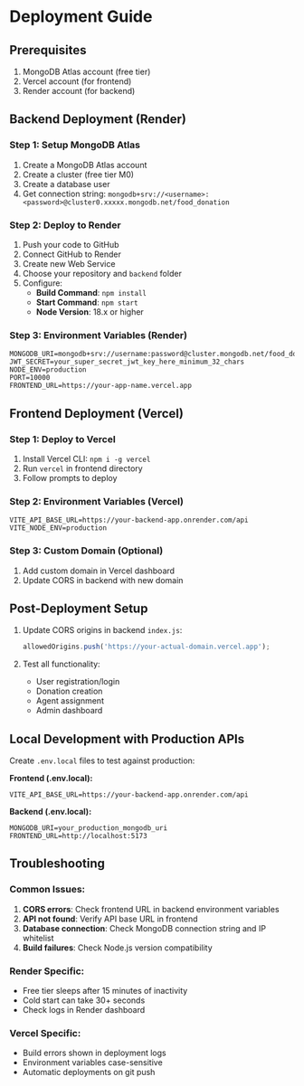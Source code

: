 # Deployment Guide

## Prerequisites
1. MongoDB Atlas account (free tier)
2. Vercel account (for frontend)
3. Render account (for backend)

## Backend Deployment (Render)

### Step 1: Setup MongoDB Atlas
1. Create a MongoDB Atlas account
2. Create a cluster (free tier M0)
3. Create a database user
4. Get connection string: `mongodb+srv://<username>:<password>@cluster0.xxxxx.mongodb.net/food_donation`

### Step 2: Deploy to Render
1. Push your code to GitHub
2. Connect GitHub to Render
3. Create new Web Service
4. Choose your repository and `backend` folder
5. Configure:
   - **Build Command**: `npm install`
   - **Start Command**: `npm start`
   - **Node Version**: 18.x or higher

### Step 3: Environment Variables (Render)
```
MONGODB_URI=mongodb+srv://username:password@cluster.mongodb.net/food_donation
JWT_SECRET=your_super_secret_jwt_key_here_minimum_32_chars
NODE_ENV=production
PORT=10000
FRONTEND_URL=https://your-app-name.vercel.app
```

## Frontend Deployment (Vercel)

### Step 1: Deploy to Vercel
1. Install Vercel CLI: `npm i -g vercel`
2. Run `vercel` in frontend directory
3. Follow prompts to deploy

### Step 2: Environment Variables (Vercel)
```
VITE_API_BASE_URL=https://your-backend-app.onrender.com/api
VITE_NODE_ENV=production
```

### Step 3: Custom Domain (Optional)
1. Add custom domain in Vercel dashboard
2. Update CORS in backend with new domain

## Post-Deployment Setup

1. Update CORS origins in backend `index.js`:
   ```javascript
   allowedOrigins.push('https://your-actual-domain.vercel.app');
   ```

2. Test all functionality:
   - User registration/login
   - Donation creation
   - Agent assignment
   - Admin dashboard

## Local Development with Production APIs

Create `.env.local` files to test against production:

**Frontend (.env.local):**
```
VITE_API_BASE_URL=https://your-backend-app.onrender.com/api
```

**Backend (.env.local):**
```
MONGODB_URI=your_production_mongodb_uri
FRONTEND_URL=http://localhost:5173
```

## Troubleshooting

### Common Issues:
1. **CORS errors**: Check frontend URL in backend environment variables
2. **API not found**: Verify API base URL in frontend
3. **Database connection**: Check MongoDB connection string and IP whitelist
4. **Build failures**: Check Node.js version compatibility

### Render Specific:
- Free tier sleeps after 15 minutes of inactivity
- Cold start can take 30+ seconds
- Check logs in Render dashboard

### Vercel Specific:
- Build errors shown in deployment logs
- Environment variables case-sensitive
- Automatic deployments on git push
